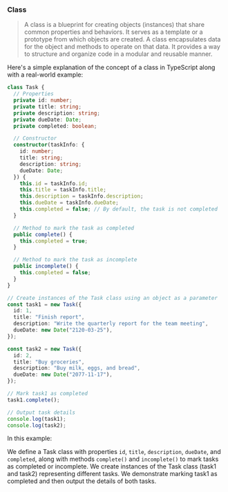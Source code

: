 ### Class

> A class is a blueprint for creating objects (instances) that share common properties and behaviors. It serves as a template or a prototype from which objects are created. A class encapsulates data for the object and methods to operate on that data. It provides a way to structure and organize code in a modular and reusable manner.

Here's a simple explanation of the concept of a class in TypeScript along with a real-world example:

```typescript
class Task {
  // Properties
  private id: number;
  private title: string;
  private description: string;
  private dueDate: Date;
  private completed: boolean;

  // Constructor
  constructor(taskInfo: {
    id: number;
    title: string;
    description: string;
    dueDate: Date;
  }) {
    this.id = taskInfo.id;
    this.title = taskInfo.title;
    this.description = taskInfo.description;
    this.dueDate = taskInfo.dueDate;
    this.completed = false; // By default, the task is not completed
  }

  // Method to mark the task as completed
  public complete() {
    this.completed = true;
  }

  // Method to mark the task as incomplete
  public incomplete() {
    this.completed = false;
  }
}

// Create instances of the Task class using an object as a parameter
const task1 = new Task({
  id: 1,
  title: "Finish report",
  description: "Write the quarterly report for the team meeting",
  dueDate: new Date("2120-03-25"),
});

const task2 = new Task({
  id: 2,
  title: "Buy groceries",
  description: "Buy milk, eggs, and bread",
  dueDate: new Date("2077-11-17"),
});

// Mark task1 as completed
task1.complete();

// Output task details
console.log(task1);
console.log(task2);
```

In this example:

We define a Task class with properties `id`, `title`, `description`, `dueDate`, and `completed`, along with methods `complete()` and `incomplete()` to mark tasks as completed or incomplete.
We create instances of the Task class (task1 and task2) representing different tasks.
We demonstrate marking task1 as completed and then output the details of both tasks.
